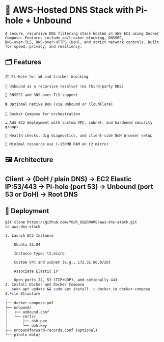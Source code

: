 # 🔐 AWS-Hosted DNS Stack with Pi-hole + Unbound

    A secure, recursive DNS filtering stack hosted on AWS EC2 using Docker Compose. Features include ad/tracker blocking, DNSSEC, 
    DNS-over-TLS, DNS-over-HTTPS (DoH), and strict network controls. Built for speed, privacy, and resiliency.

## 🗂️ Features

    📦 Pi-hole for ad and tracker blocking

    🔁 Unbound as a recursive resolver (no third-party DNS)

    🔐 DNSSEC and DNS-over-TLS support

    🔒 Optional native DoH (via Unbound or CloudFlare)

    🧩 Docker Compose for orchestration

    ☁️ AWS EC2 deployment with custom VPC, subnet, and hardened security groups

    🧪 Health checks, dig diagnostics, and client-side DoH browser setup

    🎯 Minimal resource use (~150MB RAM on t2.micro)

## 🖼️ Architecture

Client → (DoH / plain DNS) → EC2 Elastic IP:53/443
          → Pi-hole (port 53) → Unbound (port 53 or DoH) → Root DNS
---

## 🚀 Deployment

```bash
git clone https://github.com/YOUR_USERNAME/aws-dns-stack.git
cd aws-dns-stack

1. Launch EC2 Instance

    Ubuntu 22.04

    Instance type: t2.micro

    Custom VPC and subnet (e.g., 172.31.80.0/20)

    Associate Elastic IP

    Open ports 22, 53 (TCP+UDP), and optionally 443
2. Install Docker and Docker Compose 
   sudo apt update && sudo apt install -y docker.io docker-compose
3.File Structure
.
├── docker-compose.yml
├── unbound/
│   ├── unbound.conf
│   └── certs/
│       ├── doh.pem
│       └── doh.key
├── unboundforward-records.conf (optional)
└── pihole-data/



